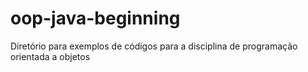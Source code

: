 # oop-java-beginning
Diretório para exemplos de códigos para a disciplina de programação orientada a objetos
